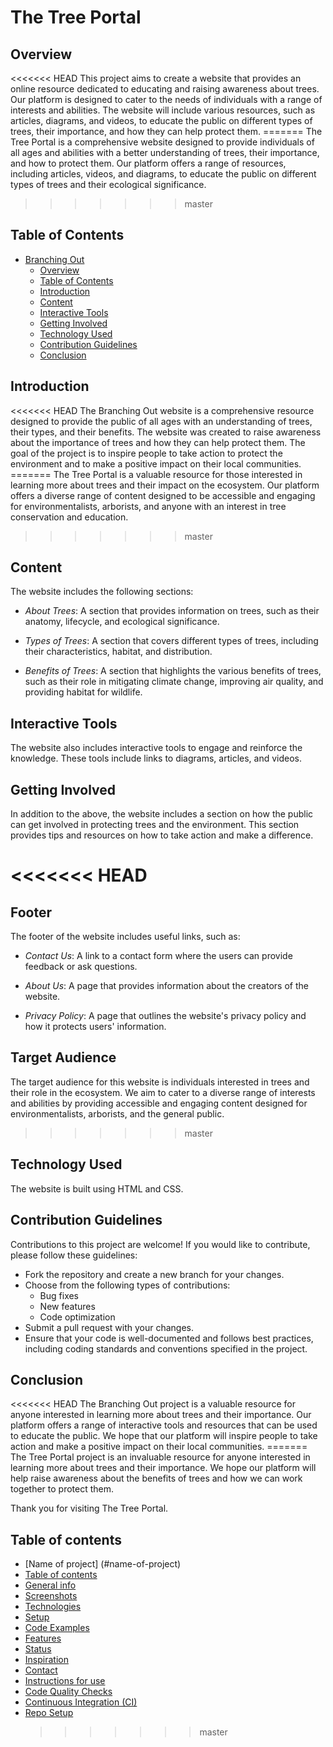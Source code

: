 # The Tree Portal

## Overview

<<<<<<< HEAD This project aims to create a website that provides an online
resource dedicated to educating and raising awareness about trees. Our platform
is designed to cater to the needs of individuals with a range of interests and
abilities. The website will include various resources, such as articles,
diagrams, and videos, to educate the public on different types of trees, their
importance, and how they can help protect them. ======= The Tree Portal is a
comprehensive website designed to provide individuals of all ages and abilities
with a better understanding of trees, their importance, and how to protect them.
Our platform offers a range of resources, including articles, videos, and
diagrams, to educate the public on different types of trees and their ecological
significance.

> > > > > > > master

## Table of Contents

- [Branching Out](#branching-out)
  - [Overview](#overview)
  - [Table of Contents](#table-of-contents)
  - [Introduction](#introduction)
  - [Content](#content)
  - [Interactive Tools](#interactive-tools)
  - [Getting Involved](#getting-involved)
  - [Technology Used](#technology-used)
  - [Contribution Guidelines](#contribution-guidelines)
  - [Conclusion](#conclusion)

## Introduction

<<<<<<< HEAD The Branching Out website is a comprehensive resource designed to
provide the public of all ages with an understanding of trees, their types, and
their benefits. The website was created to raise awareness about the importance
of trees and how they can help protect them. The goal of the project is to
inspire people to take action to protect the environment and to make a positive
impact on their local communities. ======= The Tree Portal is a valuable
resource for those interested in learning more about trees and their impact on
the ecosystem. Our platform offers a diverse range of content designed to be
accessible and engaging for environmentalists, arborists, and anyone with an
interest in tree conservation and education.

> > > > > > > master

## Content

The website includes the following sections:

- _About Trees_: A section that provides information on trees, such as their
  anatomy, lifecycle, and ecological significance.

- _Types of Trees_: A section that covers different types of trees, including
  their characteristics, habitat, and distribution.

- _Benefits of Trees_: A section that highlights the various benefits of trees,
  such as their role in mitigating climate change, improving air quality, and
  providing habitat for wildlife.

## Interactive Tools

The website also includes interactive tools to engage and reinforce the
knowledge. These tools include links to diagrams, articles, and videos.

## Getting Involved

In addition to the above, the website includes a section on how the public can
get involved in protecting trees and the environment. This section provides tips
and resources on how to take action and make a difference.

# <<<<<<< HEAD

## Footer

The footer of the website includes useful links, such as:

- _Contact Us_: A link to a contact form where the users can provide feedback or
  ask questions.

- _About Us_: A page that provides information about the creators of the
  website.

- _Privacy Policy_: A page that outlines the website's privacy policy and how it
  protects users' information.

## Target Audience

The target audience for this website is individuals interested in trees and
their role in the ecosystem. We aim to cater to a diverse range of interests and
abilities by providing accessible and engaging content designed for
environmentalists, arborists, and the general public.

> > > > > > > master

## Technology Used

The website is built using HTML and CSS.

## Contribution Guidelines

Contributions to this project are welcome! If you would like to contribute,
please follow these guidelines:

- Fork the repository and create a new branch for your changes.
- Choose from the following types of contributions:
  - Bug fixes
  - New features
  - Code optimization
- Submit a pull request with your changes.
- Ensure that your code is well-documented and follows best practices, including
  coding standards and conventions specified in the project.

## Conclusion

<<<<<<< HEAD The Branching Out project is a valuable resource for anyone
interested in learning more about trees and their importance. Our platform
offers a range of interactive tools and resources that can be used to educate
the public. We hope that our platform will inspire people to take action and
make a positive impact on their local communities. ======= The Tree Portal
project is an invaluable resource for anyone interested in learning more about
trees and their importance. We hope our platform will help raise awareness about
the benefits of trees and how we can work together to protect them.

Thank you for visiting The Tree Portal.

## Table of contents

- [Name of project] (#name-of-project)
- [Table of contents](#table-of-contents)
- [General info](#general-info)
- [Screenshots](#screenshots)
- [Technologies](#technologies)
- [Setup](#setup)
- [Code Examples](#code-examples)
- [Features](#features)
- [Status](#status)
- [Inspiration](#inspiration)
- [Contact](#contact)
- [Instructions for use](#instructions-for-use)
- [Code Quality Checks](#code-quality-checks)
- [Continuous Integration (CI)](#continuous-integration-ci)
- [Repo Setup](#repo-setup)
  > > > > > > > master
